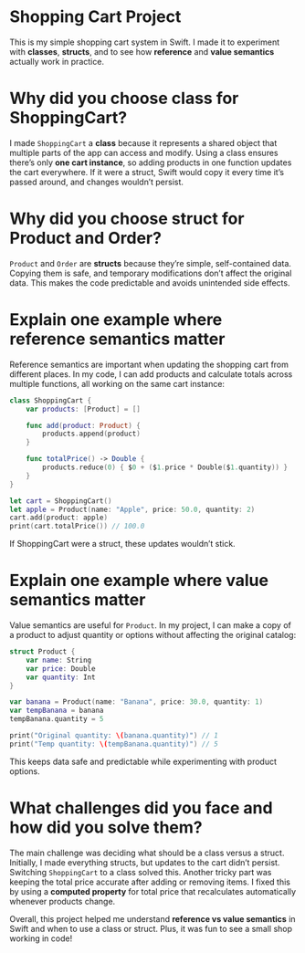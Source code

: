 # Shopping Cart Project

This is my simple shopping cart system in Swift. I made it to experiment with **classes**, **structs**, and to see how **reference** and **value semantics** actually work in practice.  

# Why did you choose class for ShoppingCart?

I made `ShoppingCart` a **class** because it represents a shared object that multiple parts of the app can access and modify. Using a class ensures there’s only **one cart instance**, so adding products in one function updates the cart everywhere. If it were a struct, Swift would copy it every time it’s passed around, and changes wouldn’t persist.  

# Why did you choose struct for Product and Order?

`Product` and `Order` are **structs** because they’re simple, self-contained data. Copying them is safe, and temporary modifications don’t affect the original data. This makes the code predictable and avoids unintended side effects.  

# Explain one example where reference semantics matter

Reference semantics are important when updating the shopping cart from different places. In my code, I can add products and calculate totals across multiple functions, all working on the same cart instance:  

```swift
class ShoppingCart {
    var products: [Product] = []

    func add(product: Product) {
        products.append(product)
    }

    func totalPrice() -> Double {
        products.reduce(0) { $0 + ($1.price * Double($1.quantity)) }
    }
}

let cart = ShoppingCart()
let apple = Product(name: "Apple", price: 50.0, quantity: 2)
cart.add(product: apple)
print(cart.totalPrice()) // 100.0
```
If ShoppingCart were a struct, these updates wouldn’t stick.

# Explain one example where value semantics matter

Value semantics are useful for `Product`. In my project, I can make a copy of a product to adjust quantity or options without affecting the original catalog:

```swift
struct Product {
    var name: String
    var price: Double
    var quantity: Int
}

var banana = Product(name: "Banana", price: 30.0, quantity: 1)
var tempBanana = banana
tempBanana.quantity = 5

print("Original quantity: \(banana.quantity)") // 1
print("Temp quantity: \(tempBanana.quantity)") // 5
```
This keeps data safe and predictable while experimenting with product options.

# What challenges did you face and how did you solve them?

The main challenge was deciding what should be a class versus a struct. Initially, I made everything structs, but updates to the cart didn’t persist. Switching `ShoppingCart` to a class solved this. Another tricky part was keeping the total price accurate after adding or removing items. I fixed this by using a **computed property** for total price that recalculates automatically whenever products change.

Overall, this project helped me understand **reference vs value semantics** in Swift and when to use a class or struct. Plus, it was fun to see a small shop working in code!
